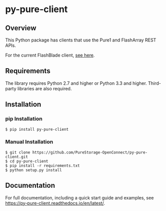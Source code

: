 # py-pure-client


## Overview

This Python package has clients that use the Pure1 and FlashArray REST APIs.

For the current FlashBlade client, [see here](https://github.com/purestorage/purity_fb_python_client).

## Requirements

The library requires Python 2.7 and higher or Python 3.3 and higher. Third-party
libraries are also required.

## Installation

### pip Installation
```
$ pip install py-pure-client
```

### Manual Installation
```
$ git clone https://github.com/PureStorage-OpenConnect/py-pure-client.git
$ cd py-pure-client
$ pip install -r requirements.txt
$ python setup.py install
```

## Documentation

For full documentation, including a quick start guide and examples, see https://py-pure-client.readthedocs.io/en/latest/.
